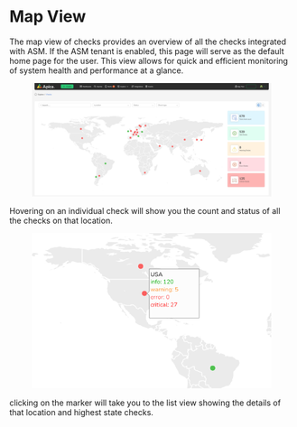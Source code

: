 # Map View

The map view of checks provides an overview of all the checks integrated with ASM. If the ASM tenant is enabled, this page will serve as the default home page for the user. This view allows for quick and efficient monitoring of system health and performance at a glance.

<figure><img src="../.gitbook/assets/map-view.jpg" alt=""><figcaption></figcaption></figure>

Hovering on an individual check will show you the count and status of all the checks on that location.

<figure><img src="../.gitbook/assets/image (6).png" alt=""><figcaption></figcaption></figure>

clicking on the marker will take you to the list view showing the details of that location and highest state checks.
